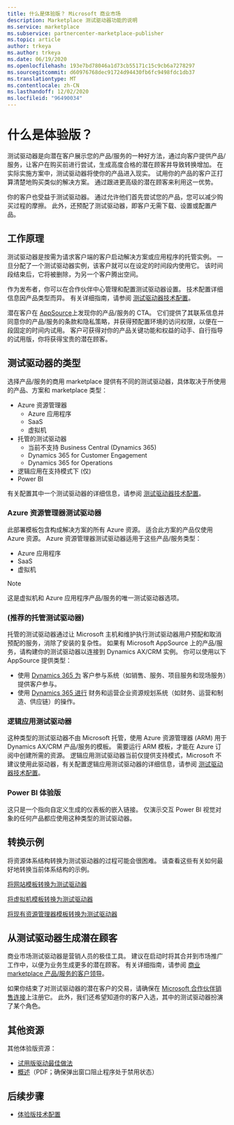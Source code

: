 ```yaml
---
title: 什么是体验版？ Microsoft 商业市场
description: Marketplace 测试驱动器功能的说明
ms.service: marketplace
ms.subservice: partnercenter-marketplace-publisher
ms.topic: article
author: trkeya
ms.author: trkeya
ms.date: 06/19/2020
ms.openlocfilehash: 193e7bd78046a1d73cb55171c15c9cb6a7278297
ms.sourcegitcommit: d60976768dec91724d94430fb6fc9498fdc1db37
ms.translationtype: MT
ms.contentlocale: zh-CN
ms.lasthandoff: 12/02/2020
ms.locfileid: "96490034"
---
```

# <a name="what-is-a-test-drive"></a>什么是体验版？

测试驱动器是向潜在客户展示您的产品/服务的一种好方法，通过向客户提供产品/服务，让客户在购买前进行尝试，生成高度合格的潜在顾客并导致转换增加。 在实际实施方案中，测试驱动器将使你的产品进入现实。 试用你的产品的客户正打算清楚地购买类似的解决方案。 通过跟进更高级的潜在顾客来利用这一优势。

你的客户也受益于测试驱动器。 通过允许他们首先尝试您的产品，您可以减少购买过程的摩擦。 此外，还预配了测试驱动器，即客户无需下载、设置或配置产品。

## <a name="how-does-it-work"></a>工作原理

测试驱动器是按需为请求客户端的客户启动解决方案或应用程序的托管实例。 一旦分配了一个测试驱动器实例，该客户就可以在设定的时间段内使用它。 该时间段结束后，它将被删除，为另一个客户腾出空间。

作为发布者，你可以在合作伙伴中心管理和配置测试驱动器设置。 技术配置详细信息因产品类型而异。 有关详细指南，请参阅 [测试驱动器技术配置](./test-drive-technical-configuration.md)。

潜在客户在 [AppSource](https://appsource.microsoft.com/en-US/)上发现你的产品/服务的 CTA。 它们提供了其联系信息并同意你的产品/服务的条款和隐私策略，并获得预配置环境的访问权限，以便在一段固定的时间内试用。 客户可获得对你的产品关键功能和权益的动手、自行指导的试用版，你将获得宝贵的潜在顾客。

## <a name="types-of-test-drives"></a>测试驱动器的类型

选择产品/服务的商用 marketplace 提供有不同的测试驱动器，具体取决于所使用的产品、方案和 marketplace 类型：

- Azure 资源管理器
    - Azure 应用程序
    - SaaS
    - 虚拟机
- 托管的测试驱动器
    - 当前不支持 Business Central (Dynamics 365) 
    - Dynamics 365 for Customer Engagement
    - Dynamics 365 for Operations
- 逻辑应用在支持模式下 (仅) 
- Power BI

有关配置其中一个测试驱动器的详细信息，请参阅 [测试驱动器技术配置](./test-drive-technical-configuration.md)。 

### <a name="azure-resource-manager-test-drive"></a>Azure 资源管理器测试驱动器

此部署模板包含构成解决方案的所有 Azure 资源。 适合此方案的产品仅使用 Azure 资源。 Azure 资源管理器测试驱动器适用于这些产品/服务类型： 

- Azure 应用程序
- SaaS
- 虚拟机

>[!NOTE]
>这是虚拟机和 Azure 应用程序产品/服务的唯一测试驱动器选项。

### <a name="hosted-test-drive-recommended"></a> (推荐的托管测试驱动器) 

托管的测试驱动器通过让 Microsoft 主机和维护执行测试驱动器用户预配和取消预配的服务，消除了安装的复杂性。 如果有 Microsoft AppSource 上的产品/服务，请构建你的测试驱动器以连接到 Dynamics AX/CRM 实例。 你可以使用以下 AppSource 提供类型：

- 使用 [Dynamics 365 为](partner-center-portal/create-new-customer-engagement-offer.md) 客户参与系统（如销售、服务、项目服务和现场服务）提供客户参与。
- 使用 [Dynamics 365 进行](partner-center-portal/create-new-operations-offer.md) 财务和运营企业资源规划系统（如财务、运营和制造、供应链）的操作。

### <a name="logic-app-test-drive"></a>逻辑应用测试驱动器

这种类型的测试驱动器不由 Microsoft 托管，使用 Azure 资源管理器 (ARM) 用于 Dynamics AX/CRM 产品/服务的模板。 需要运行 ARM 模板，才能在 Azure 订阅中创建所需的资源。 逻辑应用测试驱动器当前仅提供支持模式，Microsoft 不建议使用此驱动器，有关配置逻辑应用测试驱动器的详细信息，请参阅 [测试驱动器技术配置](./test-drive-technical-configuration.md)。

### <a name="power-bi-test-drive"></a>Power BI 体验版

这只是一个指向自定义生成的仪表板的嵌入链接。 仅演示交互 Power BI 视觉对象的任何产品都应使用这种类型的测试驱动器。

## <a name="transforming-examples"></a>转换示例

将资源体系结构转换为测试驱动器的过程可能会很困难。 请查看这些有关如何最好地转换当前体系结构的示例。

[将网站模板转换为测试驱动器](https://github.com/Azure/AzureTestDrive/wiki/Transforming-Website-Deployment-Template-for-Test-Drive)

[将虚拟机模板转换为测试驱动器](https://github.com/Azure/AzureTestDrive/wiki/Transforming-Virtual-Machine-Deployment-Template-for-Test-Drive)

[将现有资源管理器模板转换为测试驱动器](https://github.com/Azure/AzureTestDrive/wiki/Deploying-Existing-Solutions)

## <a name="generate-leads-from-your-test-drive"></a>从测试驱动器生成潜在顾客

商业市场测试驱动器是营销人员的极佳工具。 建议在启动时将其合并到市场推广工作中，以便为业务生成更多的潜在顾客。 有关详细指南，请参阅 [商业 marketplace 产品/服务的客户领导](https://github.com/MicrosoftDocs/azure-docs/blob/master/articles/marketplace/partner-center-portal/commercial-marketplace-get-customer-leads.md)。

如果你结束了对测试驱动器的潜在客户的交易，请确保在 [Microsoft 合作伙伴销售连接](https://support.microsoft.com/help/3155788/getting-started-with-microsoft-partner-sales-connect)上注册它。 此外，我们还希望知道你的客户入选，其中的测试驱动器扮演了某个角色。

## <a name="other-resources"></a>其他资源

其他体验版资源：

- [试用版驱动最佳做法](https://github.com/Azure/AzureTestDrive/wiki/Test-Drive-Best-Practices)
- [概述](https://assetsprod.microsoft.com/mpn/azure-marketplace-appsource-test-drives.pdf)（PDF；确保弹出窗口阻止程序处于禁用状态）

## <a name="next-step"></a>后续步骤

- [体验版技术配置](test-drive-technical-configuration.md)
